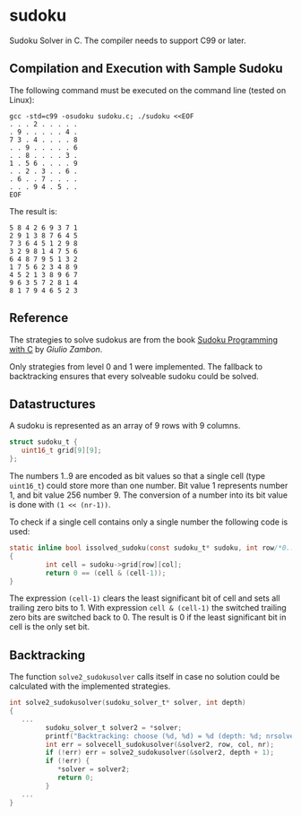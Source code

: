 # sudoku
Sudoku Solver in C. The compiler needs to support C99 or later.

## Compilation and Execution with Sample Sudoku

The following command must be executed on the command line (tested on Linux):

```Shell
gcc -std=c99 -osudoku sudoku.c; ./sudoku <<EOF
. . . 2 . . . . .
. 9 . . . . . 4 .
7 3 . 4 . . . . 8
. . 9 . . . . . 6
. . 8 . . . . 3 .
1 . 5 6 . . . . 9
. . 2 . 3 . . 6 .
. 6 . . 7 . . . .
. . . 9 4 . 5 . .
EOF
```
The result is:
```Shell
5 8 4 2 6 9 3 7 1
2 9 1 3 8 7 6 4 5
7 3 6 4 5 1 2 9 8
3 2 9 8 1 4 7 5 6
6 4 8 7 9 5 1 3 2
1 7 5 6 2 3 4 8 9
4 5 2 1 3 8 9 6 7
9 6 3 5 7 2 8 1 4
8 1 7 9 4 6 5 2 3
```

## Reference
The strategies to solve sudokus are from the book
[Sudoku Programming with C](http://zambon.com.au/) by *Giulio Zambon*.

Only strategies from level 0 and 1 were implemented.
The fallback to backtracking ensures that every solveable sudoku could be solved.

## Datastructures

A sudoku is represented as an array of 9 rows with 9 columns.

```C
struct sudoku_t {
   uint16_t grid[9][9];
};
```

The numbers 1..9 are encoded as bit values so that a single cell (type ``uint16_t``) could store more
than one number. Bit value 1 represents number 1, and bit value 256 number 9.
The conversion of a number into its bit value is done with ``(1 << (nr-1))``.

To check if a single cell contains only a single number the following code is used:

```C
static inline bool issolved_sudoku(const sudoku_t* sudoku, int row/*0..8*/, int col/*0..8*/)
{
         int cell = sudoku->grid[row][col];
         return 0 == (cell & (cell-1));
}
```
The expression ``(cell-1)`` clears the least significant bit of cell and sets all trailing zero bits to 1. 
With expression ``cell & (cell-1)`` the switched trailing zero bits are switched back to 0. 
The result is 0 if the least significant bit in cell is the only set bit.

## Backtracking
The function ``solve2_sudokusolver`` calls itself in
case no solution could be calculated with the implemented strategies.

```C
int solve2_sudokusolver(sudoku_solver_t* solver, int depth)
{
   ...
         sudoku_solver_t solver2 = *solver;
         printf("Backtracking: choose (%d, %d) = %d (depth: %d; nrsolved: %d)\n", row, col, nr, depth, nrsolved);
         int err = solvecell_sudokusolver(&solver2, row, col, nr);
         if (!err) err = solve2_sudokusolver(&solver2, depth + 1);
         if (!err) {
            *solver = solver2;
            return 0;
         }
   ...
}
```




